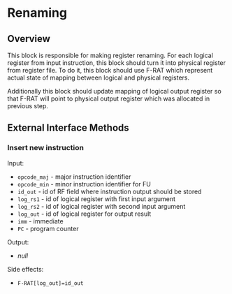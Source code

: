 # Renaming

## Overview

This block is responsible for making register renaming. For each logical register from input instruction, this block
should turn it into physical register from register file. To do it, this block should use F-RAT which represent actual
state of mapping between logical and physical registers.

Additionally this block should update mapping of logical output register so that F-RAT will point to physical output
register which was allocated in previous step.


## External Interface Methods

### Insert new instruction

Input:
- `opcode_maj` - major instruction identifier
- `opcode_min` - minor instruction identifier for FU
- `id_out` - id of RF field where instruction output should be stored
- `log_rs1` - id of logical register with first input argument
- `log_rs2` - id of logical register with second input argument
- `log_out` - id of logical register for output result
- `imm` - immediate
- `PC` - program counter

Output:
- *null*

Side effects:
- `F-RAT[log_out]=id_out`
